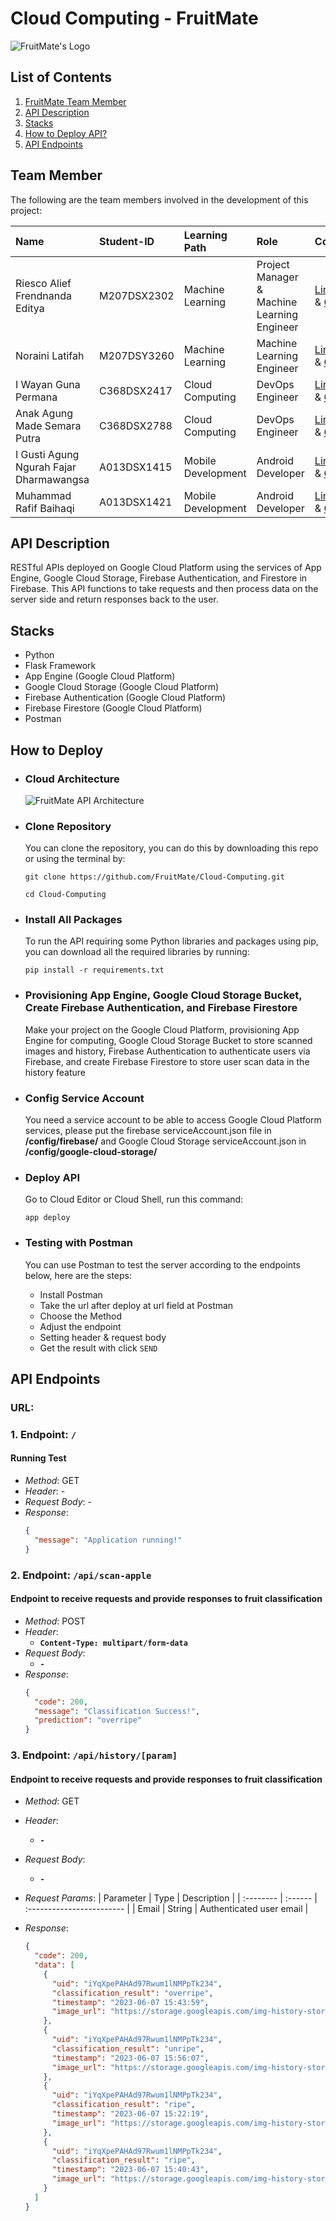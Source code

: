# Cloud Computing - FruitMate

![FruitMate's Logo](/assets/logo.png)

## List of Contents

1. [FruitMate Team Member](#team-member)
2. [API Description](#api-description)
3. [Stacks](#stacks)
4. [How to Deploy API?](#how-to-deploy)
5. [API Endpoints](#api-enspoints)

## Team Member

The following are the team members involved in the development of this project:

| Name                                    | Student-ID  | Learning Path      | Role                                        | Contacts                                                                                                                  |
| :-------------------------------------- | :---------- | :----------------- | :------------------------------------------ | :------------------------------------------------------------------------------------------------------------------------ |
| Riesco Alief Frendnanda Editya          | M207DSX2302 | Machine Learning   | Project Manager & Machine Learning Engineer | [LinkedIn](https://www.linkedin.com/in/riesco-alief-frendnanda-editya-a65929244/) & [Github](https://github.com/riszt892) |
| Noraini Latifah                         | M207DSY3260 | Machine Learning   | Machine Learning Engineer                   | [LinkedIn](https://www.linkedin.com/in/norainilatifah/) & [Github](https://github.com/Noraini09)                          |
| I Wayan Guna Permana                    | C368DSX2417 | Cloud Computing    | DevOps Engineer                             | [LinkedIn](https://www.linkedin.com/in/i-wayan-guna-permana/) & [Github](https://github.com/gunapermana)                  |
| Anak Agung Made Semara Putra            | C368DSX2788 | Cloud Computing    | DevOps Engineer                             | [LinkedIn](https://www.linkedin.com/in/gungwahada1/) & [Github](https://github.com/Gungwahada1)                           |
| I Gusti Agung Ngurah Fajar Dharmawangsa | A013DSX1415 | Mobile Development | Android Developer                           | [LinkedIn](https://www.linkedin.com/in/ngurahfajar/) & [Github](https://github.com/NgurahFajar)                           |
| Muhammad Rafif Baihaqi                  | A013DSX1421 | Mobile Development | Android Developer                           | [LinkedIn](https://www.linkedin.com/in/muhammad-rafif-baihaqi-198b56226/) & [Github](https://github.com/Raff-28)          |

## API Description

RESTful APIs deployed on Google Cloud Platform using the services of App Engine, Google Cloud Storage, Firebase Authentication, and Firestore in Firebase. This API functions to take requests and then process data on the server side and return responses back to the user.

## Stacks

- Python
- Flask Framework
- App Engine (Google Cloud Platform)
- Google Cloud Storage (Google Cloud Platform)
- Firebase Authentication (Google Cloud Platform)
- Firebase Firestore (Google Cloud Platform)
- Postman

## How to Deploy

- ### Cloud Architecture

  ![FruitMate API Architecture](/assets/cloud-architecture.png)

- ### Clone Repository
  You can clone the repository, you can do this by downloading this repo or using the terminal by:
  ```shell
  git clone https://github.com/FruitMate/Cloud-Computing.git
  ```
  ```shell
  cd Cloud-Computing
  ```
- ### Install All Packages
  To run the API requiring some Python libraries and packages using pip, you can download all the required libraries by running:
  ```shell
  pip install -r requirements.txt
  ```
- ### Provisioning App Engine, Google Cloud Storage Bucket, Create Firebase Authentication, and Firebase Firestore
  Make your project on the Google Cloud Platform, provisioning App Engine for computing, Google Cloud Storage Bucket to store scanned images and history, Firebase Authentication to authenticate users via Firebase, and create Firebase Firestore to store user scan data in the history feature
- ### Config Service Account
  You need a service account to be able to access Google Cloud Platform services, please put the firebase serviceAccount.json file in **/config/firebase/** and Google Cloud Storage serviceAccount.json in **/config/google-cloud-storage/**
- ### Deploy API
  Go to Cloud Editor or Cloud Shell, run this command:
  ```shell
  app deploy
  ```
- ### Testing with Postman
  You can use Postman to test the server according to the endpoints below, here are the steps:
  - Install Postman
  - Take the url after deploy at url field at Postman
  - Choose the Method
  - Adjust the endpoint
  - Setting header & request body
  - Get the result with click `SEND`

## API Endpoints

### URL:

### 1. Endpoint: `/`

#### Running Test

- _Method_: GET
- _Header_: -
- _Request Body_: -
- _Response_:
  ```json
  {
    "message": "Application running!"
  }
  ```

### 2. Endpoint: `/api/scan-apple`

#### Endpoint to receive requests and provide responses to fruit classification

- _Method_: POST
- _Header_:
  - **`Content-Type: multipart/form-data`**
- _Request Body_:
  - **`-`**
- _Response_:
  ```json
  {
    "code": 200,
    "message": "Classification Success!",
    "prediction": "overripe"
  }
  ```

### 3. Endpoint: `/api/history/[param]`

#### Endpoint to receive requests and provide responses to fruit classification

- _Method_: GET
- _Header_:
  - **`-`**
- _Request Body_:
  - **`-`**
- _Request Params_:
  | Parameter | Type | Description |
  | :-------- | :------ | :------------------------ |
  | Email | String | Authenticated user email |

- _Response_:
  ```json
  {
    "code": 200,
    "data": [
      {
        "uid": "iYqXpePAHAd97Rwum1lNMPpTk234",
        "classification_result": "overripe",
        "timestamp": "2023-06-07 15:43:59",
        "image_url": "https://storage.googleapis.com/img-history-storage-bucket/20230607154356_iYqXpePAHAd97Rwum1lNMPpTk2N2_0TjqBkd6WD.jpg"
      },
      {
        "uid": "iYqXpePAHAd97Rwum1lNMPpTk234",
        "classification_result": "unripe",
        "timestamp": "2023-06-07 15:56:07",
        "image_url": "https://storage.googleapis.com/img-history-storage-bucket/20230607155606_iYqXpePAHAd97Rwum1lNMPpTk2N2_yqVBs0lM1V.jpg"
      },
      {
        "uid": "iYqXpePAHAd97Rwum1lNMPpTk234",
        "classification_result": "ripe",
        "timestamp": "2023-06-07 15:22:19",
        "image_url": "https://storage.googleapis.com/img-history-storage-bucket/20230607152212_iYqXpePAHAd97Rwum1lNMPpTk2N2_XCaFE0odhY.jpg"
      },
      {
        "uid": "iYqXpePAHAd97Rwum1lNMPpTk234",
        "classification_result": "ripe",
        "timestamp": "2023-06-07 15:40:43",
        "image_url": "https://storage.googleapis.com/img-history-storage-bucket/20230607154040_iYqXpePAHAd97Rwum1lNMPpTk2N2_qezPXcnajK.jpg"
      }
    ]
  }
  ```
